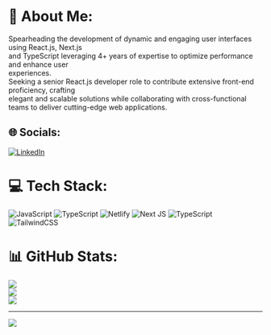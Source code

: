 # 💫 About Me:
Spearheading the development of dynamic and engaging user interfaces using React.js, Next.js <br>and TypeScript leveraging 4+ years of expertise to optimize performance and enhance user <br>experiences. <br>Seeking a senior React.js developer role to contribute extensive front-end proficiency, crafting <br>elegant and scalable solutions while collaborating with cross-functional teams to deliver cutting-edge web applications.


## 🌐 Socials:
[![LinkedIn](https://img.shields.io/badge/LinkedIn-%230077B5.svg?logo=linkedin&logoColor=white)](https://linkedin.com/in/www.linkedin.com/in/ain-ul-haq) 

# 💻 Tech Stack:
![JavaScript](https://img.shields.io/badge/javascript-%23323330.svg?style=for-the-badge&logo=javascript&logoColor=%23F7DF1E) ![TypeScript](https://img.shields.io/badge/typescript-%23007ACC.svg?style=for-the-badge&logo=typescript&logoColor=white) ![Netlify](https://img.shields.io/badge/netlify-%23000000.svg?style=for-the-badge&logo=netlify&logoColor=#00C7B7) ![Next JS](https://img.shields.io/badge/Next-black?style=for-the-badge&logo=next.js&logoColor=white) ![TypeScript](https://img.shields.io/badge/typescript-%23007ACC.svg?style=for-the-badge&logo=typescript&logoColor=white) ![TailwindCSS](https://img.shields.io/badge/tailwindcss-%2338B2AC.svg?style=for-the-badge&logo=tailwind-css&logoColor=white)
# 📊 GitHub Stats:
![](https://github-readme-stats.vercel.app/api?username=ain-afridi&theme=dark&hide_border=false&include_all_commits=false&count_private=false)<br/>
![](https://github-readme-streak-stats.herokuapp.com/?user=ain-afridi&theme=dark&hide_border=false)<br/>
![](https://github-readme-stats.vercel.app/api/top-langs/?username=ain-afridi&theme=dark&hide_border=false&include_all_commits=false&count_private=false&layout=compact)

---
[![](https://visitcount.itsvg.in/api?id=ain-afridi&icon=0&color=0)](https://visitcount.itsvg.in)

<!-- Proudly created with GPRM ( https://gprm.itsvg.in ) -->
